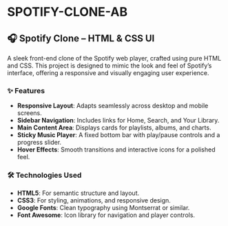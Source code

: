 # SPOTIFY-CLONE-AB

## 🎧 Spotify Clone – HTML & CSS UI

A sleek front-end clone of the Spotify web player, crafted using pure HTML and CSS. This project is designed to mimic the look and feel of Spotify’s interface, offering a responsive and visually engaging user experience.

### ✨ Features

- **Responsive Layout**: Adapts seamlessly across desktop and mobile screens.
- **Sidebar Navigation**: Includes links for Home, Search, and Your Library.
- **Main Content Area**: Displays cards for playlists, albums, and charts.
- **Sticky Music Player**: A fixed bottom bar with play/pause controls and a progress slider.
- **Hover Effects**: Smooth transitions and interactive icons for a polished feel.

### 🛠 Technologies Used

- **HTML5**: For semantic structure and layout.
- **CSS3**: For styling, animations, and responsive design.
- **Google Fonts**: Clean typography using Montserrat or similar.
- **Font Awesome**: Icon library for navigation and player controls.



